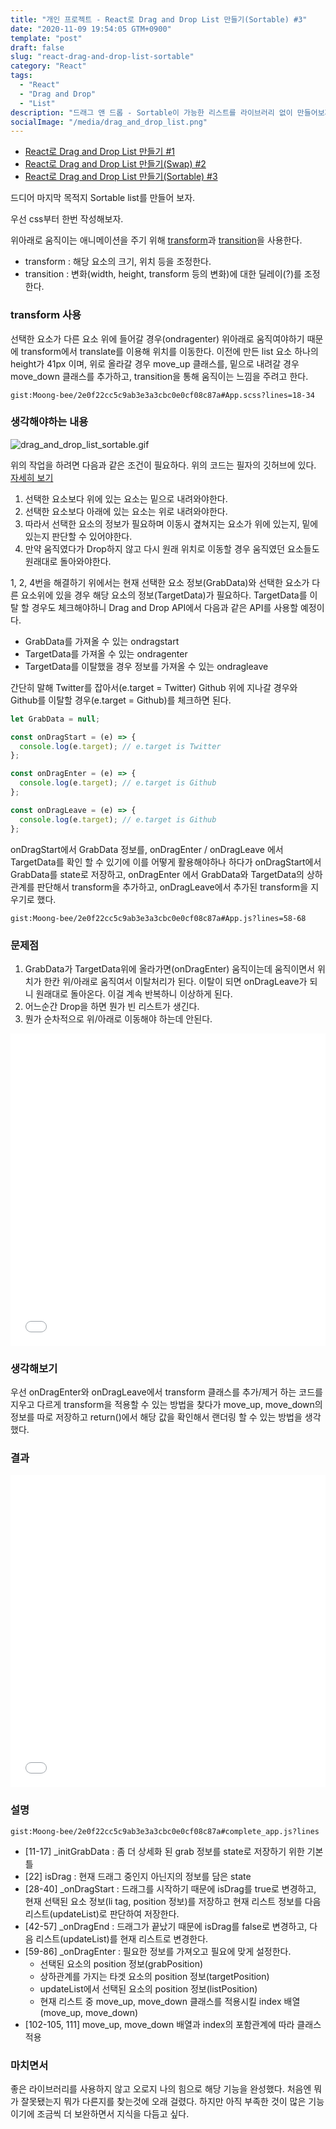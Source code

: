 ```yaml
---
title: "개인 프로젝트 - React로 Drag and Drop List 만들기(Sortable) #3"
date: "2020-11-09 19:54:05 GTM+0900"
template: "post"
draft: false
slug: "react-drag-and-drop-list-sortable"
category: "React"
tags:
  - "React"
  - "Drag and Drop"
  - "List"
description: "드래그 앤 드롭 - Sortable이 가능한 리스트를 라이브러리 없이 만들어보자."
socialImage: "/media/drag_and_drop_list.png"
---
```


- [React로 Drag and Drop List 만들기 #1](/posts/react-drag-and-drop-list)
- [React로 Drag and Drop List 만들기(Swap) #2](/posts/react-drag-and-drop-list-2)
- [React로 Drag and Drop List 만들기(Sortable) #3](/posts/react-drag-and-drop-list-sortable)

드디어 마지막 목적지 Sortable list를 만들어 보자.

우선 css부터 한번 작성해보자.

위아래로 움직이는 애니메이션을 주기 위해 [transform](https://developer.mozilla.org/ko/docs/Web/CSS/transform)과 [transition](https://developer.mozilla.org/ko/docs/Web/CSS/transition)을 사용한다.

- transform : 해당 요소의 크기, 위치 등을 조정한다.
- transition : 변화(width, height, transform 등의 변화)에 대한 딜레이(?)를 조정한다.

### transform 사용

선택한 요소가 다른 요소 위에 들어갈 경우(ondragenter) 위아래로 움직여야하기 때문에 transform에서 translate를 이용해 위치를 이동한다. 이전에 만든 list 요소 하나의 height가 41px 이며, 위로 올라갈 경우 move_up 클래스를, 밑으로 내려갈 경우 move_down 클래스를 추가하고, transition을 통해 움직이는 느낌을 주려고 한다.

`gist:Moong-bee/2e0f22cc5c9ab3e3a3cbc0e0cf08c87a#App.scss?lines=18-34`

### 생각해야하는 내용

![drag_and_drop_list_sortable.gif](/media/drag_and_drop_list_sortable.gif)

위의 작업을 하려면 다음과 같은 조건이 필요하다. 위의 코드는 필자의 깃허브에 있다. [자세히 보기](https://github.com/Moong-bee/drag_and_drop)

1. 선택한 요소보다 위에 있는 요소는 밑으로 내려와야한다.
2. 선택한 요소보다 아래에 있는 요소는 위로 내려와야한다.
3. 따라서 선택한 요소의 정보가 필요하며 이동시 곂쳐지는 요소가 위에 있는지, 밑에 있는지 판단할 수 있어야한다.
4. 만약 움직였다가 Drop하지 않고 다시 원래 위치로 이동할 경우 움직였던 요소들도 원래대로 돌아와야한다.

1, 2, 4번을 해결하기 위에서는 현재 선택한 요소 정보(GrabData)와 선택한 요소가 다른 요소위에 있을 경우 해당 요소의 정보(TargetData)가 필요하다. TargetData를 이탈 할 경우도 체크해야하니 Drag and Drop API에서 다음과 같은 API를 사용할 예정이다.

- GrabData를 가져올 수 있는 ondragstart
- TargetData를 가져올 수 있는 ondragenter
- TargetData를 이탈했을 경우 정보를 가져올 수 있는 ondragleave

간단히 말해 Twitter를 잡아서(e.target = Twitter) Github 위에 지나갈 경우와 Github를 이탈할 경우(e.target = Github)를 체크하면 된다.

```js
let GrabData = null;

const onDragStart = (e) => {
  console.log(e.target); // e.target is Twitter
};

const onDragEnter = (e) => {
  console.log(e.target); // e.target is Github
};

const onDragLeave = (e) => {
  console.log(e.target); // e.target is Github
};
```

onDragStart에서 GrabData 정보를, onDragEnter / onDragLeave 에서 TargetData를 확인 할 수 있기에 이를 어떻게 활용해야하나 하다가 onDragStart에서 GrabData를 state로 저장하고, onDragEnter 에서 GrabData와 TargetData의 상하관계를 판단해서 transform을 추가하고, onDragLeave에서 추가된 transform을 지우기로 했다.

`gist:Moong-bee/2e0f22cc5c9ab3e3a3cbc0e0cf08c87a#App.js?lines=58-68`

### 문제점

1. GrabData가 TargetData위에 올라가면(onDragEnter) 움직이는데 움직이면서 위치가 한칸 위/아래로 움직여서 이탈처리가 된다.
   이탈이 되면 onDragLeave가 되니 원래대로 돌아온다. 이걸 계속 반복하니 이상하게 된다.
2. 어느순간 Drop을 하면 뭔가 빈 리스트가 생긴다.
3. 뭔가 순차적으로 위/아래로 이동해야 하는데 안된다.

<iframe width="100%" height="500" style="display:block" src="//jsfiddle.net/Chill_bi/aqzsvk04/116/embedded/js,result/dark/" allowfullscreen="allowfullscreen" allowpaymentrequest frameborder="0"></iframe>

### 생각해보기

우선 onDragEnter와 onDragLeave에서 transform 클래스를 추가/제거 하는 코드를 지우고 다르게 transform을 적용할 수 있는 방법을 찾다가 move_up, move_down의 정보를 따로 저장하고 return()에서 해당 값을 확인해서 랜더링 할 수 있는 방법을 생각했다.

### 결과

<iframe width="100%" height="500" style="display:block" src="//jsfiddle.net/Chill_bi/aqzsvk04/268/embedded/js,result/dark/" allowfullscreen="allowfullscreen" allowpaymentrequest frameborder="0"></iframe>

### 설명

`gist:Moong-bee/2e0f22cc5c9ab3e3a3cbc0e0cf08c87a#complete_app.js?lines`

- [11-17] \_initGrabData : 좀 더 상세화 된 grab 정보를 state로 저장하기 위한 기본 틀
- [22] isDrag : 현재 드래그 중인지 아닌지의 정보를 담은 state
- [28-40] \_onDragStart : 드래그를 시작하기 때문에 isDrag를 true로 변경하고, 현재 선택된 요소 정보(li tag, position 정보)를 저장하고 현재 리스트 정보를 다음 리스트(updateList)로 판단하여 저장한다.
- [42-57] \_onDragEnd : 드래그가 끝났기 때문에 isDrag를 false로 변경하고, 다음 리스트(updateList)를 현재 리스트로 변경한다.
- [59-86] \_onDragEnter : 필요한 정보를 가져오고 필요에 맞게 설정한다.
  - 선택된 요소의 position 정보(grabPosition)
  - 상하관계를 가지는 타겟 요소의 position 정보(targetPosition)
  - updateList에서 선택된 요소의 position 정보(listPosition)
  - 현재 리스트 중 move_up, move_down 클래스를 적용시킬 index 배열(move_up, move_down)
- [102-105, 111] move_up, move_down 배열과 index의 포함관계에 따라 클래스 적용

### 마치면서

좋은 라이브러리를 사용하지 않고 오로지 나의 힘으로 해당 기능을 완성했다. 처음엔 뭐가 잘못됐는지 뭐가 다른지를 찾는것에 오래 걸렸다. 하지만 아직 부족한 것이 많은 기능이기에 조금씩 더 보완하면서 지식을 다듬고 싶다.
